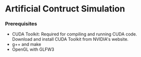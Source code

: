 # Artificial Contruct Simulation


### Prerequisites

- CUDA Toolkit: Required for compiling and running CUDA code. 
  Download and install CUDA Toolkit from NVIDIA's website.
- g++ and make
- OpenGL with GLFW3


